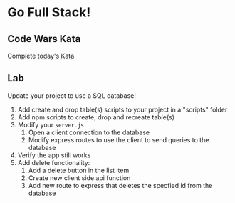 Go Full Stack!
===

## Code Wars Kata

Complete [today's Kata](https://www.codewars.com/kata/nice-array) 

## Lab

Update your project to use a SQL database!

1. Add create and drop table(s) scripts to your project in a "scripts" folder
1. Add npm scripts to create, drop and recreate table(s)
1. Modify your `server.js`
    1. Open a client connection to the database
    1. Modify express routes to use the client to send queries to the database
1. Verify the app still works
1. Add delete functionality:
    1. Add a delete button in the list item
    1. Create new client side api function
    1. Add new route to express that deletes the specfied id from the database
    
    

